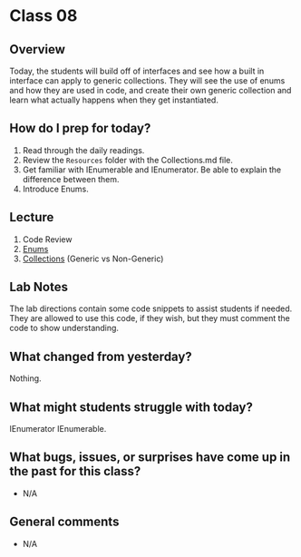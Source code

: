 # Class 08

## Overview
Today, the students will build off of interfaces and see how a built in interface can apply to generic collections. They will see the use of enums and how they are used in code, and create their own generic collection and learn what actually happens when they get instantiated.

## How do I prep for today?
1. Read through the daily readings.
1. Review the `Resources` folder with the Collections.md file.
1. Get familiar with IEnumerable and IEnumerator. Be able to explain the difference between them.
1. Introduce Enums.

## Lecture
1. Code Review
1. [Enums](./Resources/Enums)
1. [Collections](./Resources/Collections) (Generic vs Non-Generic)

## Lab Notes
The lab directions contain some code snippets to assist students if needed. They are allowed to use this code, if they wish, but they must comment the code to show understanding.

## What changed from yesterday? 
Nothing.

## What might students struggle with today? 
IEnumerator IEnumerable.

## What bugs, issues, or surprises have come up in the past for this class?
- N/A

## General comments
- N/A
